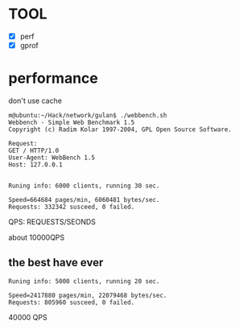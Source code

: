 # TOOL
- [x] perf
- [x] gprof

# performance

don't use cache 
```
m@ubuntu:~/Hack/network/gulan$ ./webbench.sh
Webbench - Simple Web Benchmark 1.5
Copyright (c) Radim Kolar 1997-2004, GPL Open Source Software.

Request:
GET / HTTP/1.0
User-Agent: WebBench 1.5
Host: 127.0.0.1


Runing info: 6000 clients, running 30 sec.

Speed=664684 pages/min, 6060481 bytes/sec.
Requests: 332342 susceed, 0 failed.
```
QPS: REQUESTS/SEONDS

 about 10000QPS

## the best have ever
```
Runing info: 5000 clients, running 20 sec.

Speed=2417880 pages/min, 22079468 bytes/sec.
Requests: 805960 susceed, 0 failed.
```
40000 QPS
